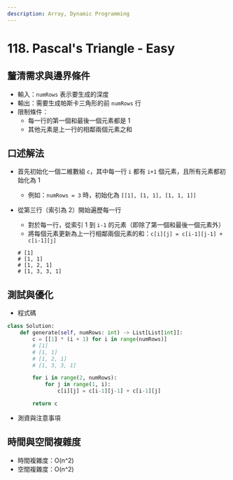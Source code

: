 ```yaml
---
description: Array, Dynamic Programming
---
```


# 118. Pascal's Triangle - Easy

## 釐清需求與邊界條件

* 輸入：`numRows` 表示要生成的深度
* 輸出：需要生成帕斯卡三角形的前 `numRows` 行
* 限制條件：
  * 每一行的第一個和最後一個元素都是 1
  * 其他元素是上一行的相鄰兩個元素之和

## 口述解法

* 首先初始化一個二維數組 `c`，其中每一行 `i` 都有 `i+1` 個元素，且所有元素都初始化為 1
  * 例如：`numRows = 3` 時，初始化為 `[[1], [1, 1], [1, 1, 1]]`
*   從第三行（索引為 2）開始遍歷每一行

    * 對於每一行，從索引 1 到 `i-1` 的元素（即除了第一個和最後一個元素外）
    * 將每個元素更新為上一行相鄰兩個元素的和：`c[i][j] = c[i-1][j-1] + c[i-1][j]`

    ```
    # [1]
    # [1, 1]
    # [1, 2, 1]
    # [1, 3, 3, 1]
    ```

## 測試與優化

* 程式碼

```python
class Solution:
    def generate(self, numRows: int) -> List[List[int]]:
        c = [[1] * (i + 1) for i in range(numRows)]
        # [1]
        # [1, 1]
        # [1, 2, 1]
        # [1, 3, 3, 1]

        for i in range(2, numRows):
            for j in range(1, i):
                c[i][j] = c[i-1][j-1] + c[i-1][j]

        return c
```

* 測資與注意事項

## 時間與空間複雜度

* 時間複雜度：O(n^2)
* 空間複雜度：O(n^2)
